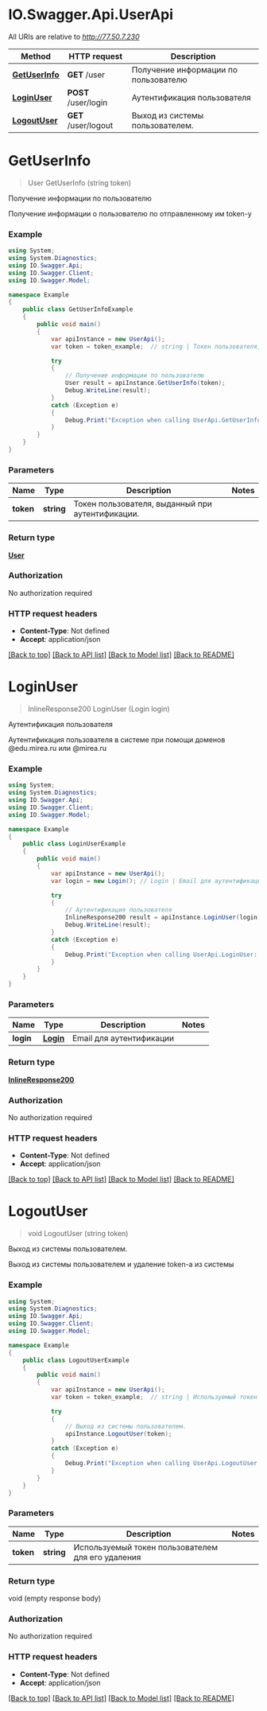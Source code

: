 # IO.Swagger.Api.UserApi

All URIs are relative to *http://77.50.7.230*

Method | HTTP request | Description
------------- | ------------- | -------------
[**GetUserInfo**](UserApi.md#getuserinfo) | **GET** /user | Получение информации по пользователю
[**LoginUser**](UserApi.md#loginuser) | **POST** /user/login | Аутентификация пользователя
[**LogoutUser**](UserApi.md#logoutuser) | **GET** /user/logout | Выход из системы пользователем.


<a name="getuserinfo"></a>
# **GetUserInfo**
> User GetUserInfo (string token)

Получение информации по пользователю

Получение информации о пользователю по отправленному им token-у

### Example
```csharp
using System;
using System.Diagnostics;
using IO.Swagger.Api;
using IO.Swagger.Client;
using IO.Swagger.Model;

namespace Example
{
    public class GetUserInfoExample
    {
        public void main()
        {
            var apiInstance = new UserApi();
            var token = token_example;  // string | Токен пользователя, выданный при аутентификации.

            try
            {
                // Получение информации по пользователю
                User result = apiInstance.GetUserInfo(token);
                Debug.WriteLine(result);
            }
            catch (Exception e)
            {
                Debug.Print("Exception when calling UserApi.GetUserInfo: " + e.Message );
            }
        }
    }
}
```

### Parameters

Name | Type | Description  | Notes
------------- | ------------- | ------------- | -------------
 **token** | **string**| Токен пользователя, выданный при аутентификации. | 

### Return type

[**User**](User.md)

### Authorization

No authorization required

### HTTP request headers

 - **Content-Type**: Not defined
 - **Accept**: application/json

[[Back to top]](#) [[Back to API list]](../README.md#documentation-for-api-endpoints) [[Back to Model list]](../README.md#documentation-for-models) [[Back to README]](../README.md)

<a name="loginuser"></a>
# **LoginUser**
> InlineResponse200 LoginUser (Login login)

Аутентификация пользователя

Аутентификация пользователя в системе при помощи доменов @edu.mirea.ru или @mirea.ru

### Example
```csharp
using System;
using System.Diagnostics;
using IO.Swagger.Api;
using IO.Swagger.Client;
using IO.Swagger.Model;

namespace Example
{
    public class LoginUserExample
    {
        public void main()
        {
            var apiInstance = new UserApi();
            var login = new Login(); // Login | Email для аутентификации

            try
            {
                // Аутентификация пользователя
                InlineResponse200 result = apiInstance.LoginUser(login);
                Debug.WriteLine(result);
            }
            catch (Exception e)
            {
                Debug.Print("Exception when calling UserApi.LoginUser: " + e.Message );
            }
        }
    }
}
```

### Parameters

Name | Type | Description  | Notes
------------- | ------------- | ------------- | -------------
 **login** | [**Login**](Login.md)| Email для аутентификации | 

### Return type

[**InlineResponse200**](InlineResponse200.md)

### Authorization

No authorization required

### HTTP request headers

 - **Content-Type**: Not defined
 - **Accept**: application/json

[[Back to top]](#) [[Back to API list]](../README.md#documentation-for-api-endpoints) [[Back to Model list]](../README.md#documentation-for-models) [[Back to README]](../README.md)

<a name="logoutuser"></a>
# **LogoutUser**
> void LogoutUser (string token)

Выход из системы пользователем.

Выход из системы пользователем и удаление token-а из системы

### Example
```csharp
using System;
using System.Diagnostics;
using IO.Swagger.Api;
using IO.Swagger.Client;
using IO.Swagger.Model;

namespace Example
{
    public class LogoutUserExample
    {
        public void main()
        {
            var apiInstance = new UserApi();
            var token = token_example;  // string | Используемый токен пользователем для его удаления

            try
            {
                // Выход из системы пользователем.
                apiInstance.LogoutUser(token);
            }
            catch (Exception e)
            {
                Debug.Print("Exception when calling UserApi.LogoutUser: " + e.Message );
            }
        }
    }
}
```

### Parameters

Name | Type | Description  | Notes
------------- | ------------- | ------------- | -------------
 **token** | **string**| Используемый токен пользователем для его удаления | 

### Return type

void (empty response body)

### Authorization

No authorization required

### HTTP request headers

 - **Content-Type**: Not defined
 - **Accept**: application/json

[[Back to top]](#) [[Back to API list]](../README.md#documentation-for-api-endpoints) [[Back to Model list]](../README.md#documentation-for-models) [[Back to README]](../README.md)

